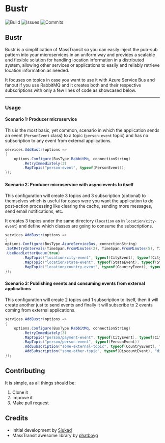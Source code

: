 # Bustr

![Build](https://img.shields.io/github/actions/workflow/status/Matozap/Location-Microservice/main-build.yml?style=for-the-badge&logo=github&color=0D7EBF)
![Issues](https://img.shields.io/github/issues/Matozap/Location-Microservice?style=for-the-badge&logo=github&color=0D7EBF)
![Commits](https://img.shields.io/github/last-commit/Matozap/Location-Microservice?style=for-the-badge&logo=github&color=0D7EBF)


## Bustr

Bustr is a simplification of MassTransit so you can easily inject the pub-sub pattern into your microservices in an uniform way and 
provides a scalable and flexible solution for handling location information in a distributed system, allowing other services or applications to easily and reliably retrieve location information as needed.

It focuses on topics in case you want to use it with Azure Service Bus and fanout if you use RabbitMQ and it creates both and their respective subscriptions with only a few lines of code 
as showcased below.

------------------------------

### Usage

#### Scenario 1: Producer microservice 

This is the most basic, yet common, scenario in which the application sends an event (`PersonEvent` class) to a topic (`person-event` topic) and has
no subscription to any event from external applications.

```csharp
services.AddBustr(options =>
{
    options.Configure(BusType.RabbitMq, connectionString)
        .RetryImmediately(3)
        .MapTopic("person-event", typeof(PersonEvent));
});
```

###

#### Scenario 2: Producer microservice with async events to itself

This configuration will create 3 topics and 3 subscription (optional) to themselves which is useful for cases were you want the application
to do post-action processing like clearing the cache, sending more messages, send email notifications, etc.

It creates 3 topics under the same directory (`location` as in `location/city-event`) and define which classes are going to consume the subscriptions.

```csharp
services.AddBustr(options =>
{
options.Configure(BusType.AzureServiceBus, connectionString)
.SetRetryIntervals(TimeSpan.FromMinutes(2), TimeSpan.FromMinutes(5), TimeSpan.FromMinutes(10))
.UseDeadLetterQueue(true)
        .MapTopic("location/city-event", typeof(CityEvent), typeof(CityEventConsumer), "self.city.location.service")
        .MapTopic("location/state-event", typeof(StateEvent), typeof(StateEventConsumer), "self.state.location.service")
        .MapTopic("location/country-event", typeof(CountryEvent), typeof(CountryEventConsumer), "self.country.location.service");
});
```

###

#### Scenario 3: Publishing events and consuming events from external applications

This configuration will create 2 topics and 1 subscription to itself, then it will create another just to send events and finally it will subscribe to 2 
events coming from external applications.

```csharp
services.AddBustr(options =>
{
    options.Configure(BusType.RabbitMq, connectionString)
        .RetryImmediately(3)
        .MapTopic("person/payment-event", typeof(CityEvent), typeof(CityEventConsumer), "self.person.service")
        .MapTopic("person/person-event", typeof(PersonEvent))
        .AddSubscription("some-external-topic", typeof(CountryEvent), "census-person-service")
        .AddSubscription("some-other-topic", typeof(DiscountEvent), "discount-person-service");
});
```

###

## Contributing

It is simple, as all things should be:

1. Clone it
2. Improve it
3. Make pull request

## Credits

- Initial development by [Slukad](https://github.com/Slukad)
- MassTransit awesome library by [phatboyg](https://github.com/phatboyg)